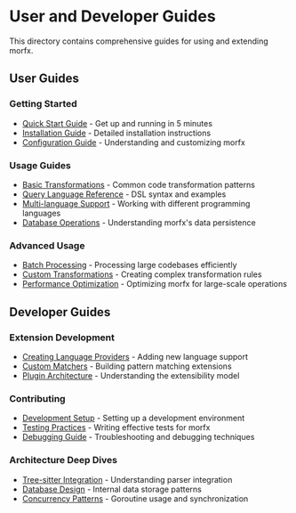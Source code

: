 # User and Developer Guides

This directory contains comprehensive guides for using and extending morfx.

## User Guides

### Getting Started
- [Quick Start Guide](./user/quick-start.md) - Get up and running in 5 minutes
- [Installation Guide](./user/installation.md) - Detailed installation instructions
- [Configuration Guide](./user/configuration.md) - Understanding and customizing morfx

### Usage Guides
- [Basic Transformations](./user/basic-transformations.md) - Common code transformation patterns
- [Query Language Reference](./user/query-language.md) - DSL syntax and examples
- [Multi-language Support](./user/multi-language.md) - Working with different programming languages
- [Database Operations](./user/database-operations.md) - Understanding morfx's data persistence

### Advanced Usage
- [Batch Processing](./user/batch-processing.md) - Processing large codebases efficiently
- [Custom Transformations](./user/custom-transformations.md) - Creating complex transformation rules
- [Performance Optimization](./user/performance.md) - Optimizing morfx for large-scale operations

## Developer Guides

### Extension Development
- [Creating Language Providers](./developer/language-providers.md) - Adding new language support
- [Custom Matchers](./developer/custom-matchers.md) - Building pattern matching extensions
- [Plugin Architecture](./developer/plugins.md) - Understanding the extensibility model

### Contributing
- [Development Setup](./developer/development-setup.md) - Setting up a development environment
- [Testing Practices](./developer/testing.md) - Writing effective tests for morfx
- [Debugging Guide](./developer/debugging.md) - Troubleshooting and debugging techniques

### Architecture Deep Dives
- [Tree-sitter Integration](./developer/tree-sitter.md) - Understanding parser integration
- [Database Design](./developer/database-design.md) - Internal data storage patterns
- [Concurrency Patterns](./developer/concurrency.md) - Goroutine usage and synchronization